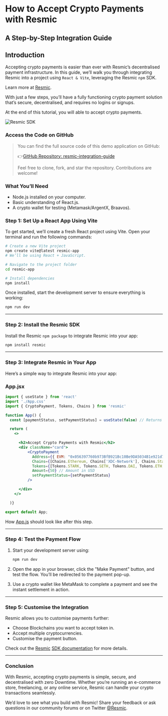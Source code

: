 # How to Accept Crypto Payments with Resmic

## A Step-by-Step Integration Guide



## Introduction

Accepting crypto payments is easier than ever with Resmic’s decentralised payment infrastructure. In this guide, we’ll walk you through integrating Resmic into a project using `React & Vite`, leveraging the Resmic `npm` SDK.

Learn more at [Resmic](https://resmic.com/).

With just a few steps, you’ll have a fully functioning crypto payment solution that’s secure, decentralised, and requires no logins or signups.

At the end of this tutorial, you will able to accept crypto payments.


<img src="/Resmic_SDK.gif" alt="Resmic SDK">

### **Access the Code on GitHub**

> You can find the full source code of this demo application on GitHub:
> 
> 
> 👉[GitHub Repository: resmic-integration-guide](https://github.com/0xResmic/resmic-integration-guide)
> 
> Feel free to clone, fork, and star the repository. Contributions are welcome!
> 

### **What You’ll Need**

- Node.js installed on your computer.
- Basic understanding of React.js.
- A crypto wallet for testing (Metamask/ArgentX, Braavos).

### **Step 1: Set Up a React App Using Vite**

To get started, we’ll create a fresh React project using Vite. Open your terminal and run the following commands:

```bash
# Create a new Vite project
npm create vite@latest resmic-app
# We’ll be using React + JavaScript.

# Navigate to the project folder
cd resmic-app

# Install dependencies
npm install
```

Once installed, start the development server to ensure everything is working:

```bash
npm run dev
```

---

### **Step 2: Install the Resmic SDK**

Install the Resmic `npm package` to integrate Resmic into your app:

```bash
npm install resmic
```

---

### **Step 3: Integrate Resmic in Your App**

Here’s a simple way to integrate Resmic into your app:

### **App.jsx**

```jsx
import { useState } from 'react'
import './App.css'
import { CryptoPayment, Tokens, Chains } from 'resmic'

function App() {
  const [paymentStatus, setPaymentStatus] = useState(false) // Returns bool after the payment

  return (
    <>

      <h2>Accept Crypto Payments with Resmic</h2>
      <div className="card">
          <CryptoPayment
            Address={{ EVM: "0x056397760b973BfB921Bc10Be9DA5034B1e921d7", STARKNET: "0x05Ea419aa3Ad67A9f9721dc38257f8Cc1E032b0Ac83ED6b532Aad3e1778c1B9F" }} // Wallet Address to receive Funds.
            Chains={[Chains.Ethereum, Chains['XDC-Network'], Chains.Starknet, Chains.Sepolia]} // Specify blockchains to receive payments.
            Tokens={[Tokens.STARK, Tokens.SETH, Tokens.DAI, Tokens.ETH, Tokens.USDC, Tokens.XDC]} // Specify tokens you want to accept.
            Amount={50} // Amount in USD
            setPaymentStatus={setPaymentStatus}
          />

      </div>
    </>

  )}

export default App;
```

How [App.js](https://github.com/0xResmic/resmic-integration-guide/blob/main/src/App.jsx) should look like after this step.

---

### **Step 4: Test the Payment Flow**

1. Start your development server using:
    
    ```bash
    npm run dev
    ```
    
2. Open the app in your browser, click the "Make Payment" button, and test the flow. You’ll be redirected to the payment pop-up.
3. Use a crypto wallet like MetaMask to complete a payment and see the instant settlement in action.

---

### **Step 5: Customise the Integration**

Resmic allows you to customise payments further:

- Choose Blockchains you want to accept token in.
- Accept multiple cryptocurrencies.
- Customise the payment button.

Check out the [Resmic](https://resmic-docs.com/) [SDK documentation](https://docs.resmic.com/) for more details.

---

### **Conclusion**

With Resmic, accepting crypto payments is simple, secure, and decentralised with zero Downtime. Whether you’re running an e-commerce store, freelancing, or any online service, Resmic can handle your crypto transactions seamlessly.

We’d love to see what you build with Resmic! Share your feedback or ask questions in our community forums or on Twitter [@Resmic](https://x.com/0xResmic).